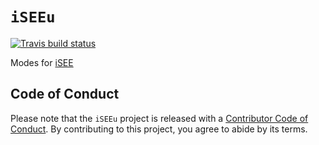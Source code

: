
<!-- README.md is generated from README.Rmd. Please edit that file -->

# `iSEEu`

<!-- badges: start -->

[![Travis build status](https://travis-ci.com/iSEE/iSEEu.svg?branch=master)](https://travis-ci.com/iSEE/iSEEu)
<!-- badges: end -->

Modes for [iSEE](https://bioconductor.org/packages/iSEE/)

## Code of Conduct

Please note that the `iSEEu` project is released with a [Contributor
Code of Conduct](CODE_OF_CONDUCT.md). By contributing to this project,
you agree to abide by its terms.
